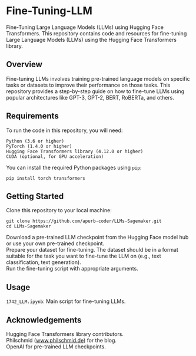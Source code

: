 # **Fine-Tuning-LLM**
Fine-Tuning Large Language Models (LLMs) using Hugging Face Transformers. This repository contains code and resources for fine-tuning Large Language Models (LLMs) using the Hugging Face Transformers library.

## **Overview**
Fine-tuning LLMs involves training pre-trained language models on specific tasks or datasets to improve their performance on those tasks. This repository provides a step-by-step guide on how to fine-tune LLMs using popular architectures like GPT-3, GPT-2, BERT, RoBERTa, and others.

## **Requirements**
To run the code in this repository, you will need:

    Python (3.6 or higher)
    PyTorch (1.4.0 or higher)
    Hugging Face Transformers library (4.12.0 or higher)
    CUDA (optional, for GPU acceleration)

  You can install the required Python packages using `pip`:
  
    pip install torch transformers

## **Getting Started**
  Clone this repository to your local machine:
  
    git clone https://github.com/apurb-coder/LLMs-Sagemaker.git
    cd LLMs-Sagemaker

  Download a pre-trained LLM checkpoint from the Hugging Face model hub or use your own pre-trained checkpoint. <br>
  Prepare your dataset for fine-tuning. The dataset should be in a format suitable for the task you want to fine-tune the LLM on (e.g., text classification, text generation). <br>
  Run the fine-tuning script with appropriate arguments.

## **Usage**
  `1742_LLM.ipynb`: Main script for fine-tuning LLMs. <br>

## **Acknowledgements**
  Hugging Face Transformers library contributors. <br>
  Philschmid (www.philschmid.de) for the blog. <br>
  OpenAI for pre-trained LLM checkpoints.
